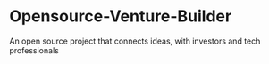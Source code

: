 # Opensource-Venture-Builder
An open source project that connects ideas, with investors and tech professionals 
